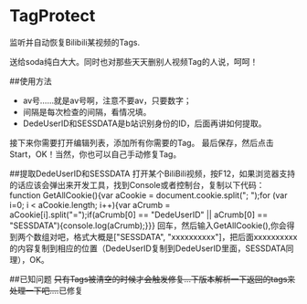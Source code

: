 # TagProtect
监听并自动恢复Bilibili某视频的Tags.

送给soda纯白大大。同时也对那些天天删别人视频Tag的人说，呵呵！

##使用方法
- av号……就是av号啊，注意不要av，只要数字；
- 间隔是每次检查的间隔，看情况填。
- DedeUserID和SESSDATA是b站识别身份的ID，后面再讲如何提取。

接下来你需要打开编辑列表，添加所有你需要的Tag。
最后保存，然后点击Start，OK！当然，你也可以自己手动修复Tag。

##提取DedeUserID和SESSDATA
打开某个BiliBili视频，按F12，如果浏览器支持的话应该会弹出来开发工具，找到Console或者控制台，复制以下代码：
function GetAllCookie(){var aCookie = document.cookie.split("; ");for (var i=0; i < aCookie.length; i++){var aCrumb = aCookie[i].split("=");if(aCrumb[0] == "DedeUserID" || aCrumb[0] == "SESSDATA"){console.log(aCrumb);}}}
回车，然后输入GetAllCookie(),你会得到两个数组对吧，格式大概是["SESSDATA", "xxxxxxxxxx"]，把后面xxxxxxxxxx的内容复制到相应的位置（DedeUserID复制到DedeUserID里面，SESSDATA同理），OK。

##已知问题
~~只有Tags被清空的时候才会触发修复...下版本解析一下返回的tags来处理一下吧....~~已修复
